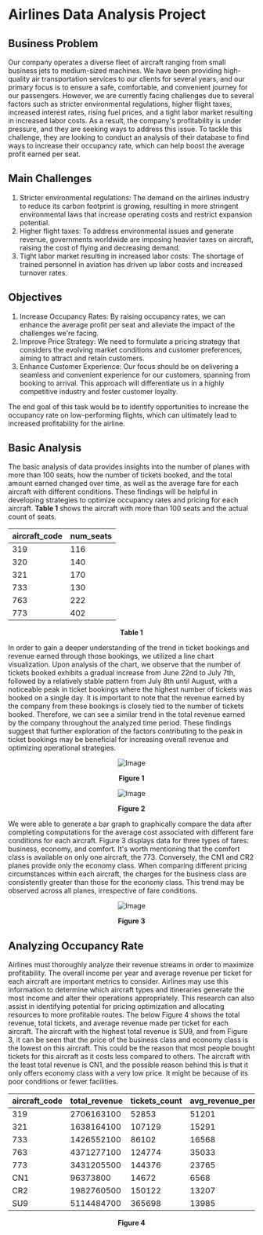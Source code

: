 # Airlines Data Analysis Project

## Business Problem
Our company operates a diverse fleet of aircraft ranging from small business jets to medium-sized machines. We have been providing high-quality air transportation services to our clients for several years, and our primary focus is to ensure a safe, comfortable, and convenient journey for our passengers. However, we are currently facing challenges due to several factors such as stricter environmental regulations, higher flight taxes, increased interest rates, rising fuel prices, and a tight labor market resulting in increased labor costs. As a result, the company's profitability is under pressure, and they are seeking ways to address this issue. To tackle this challenge, they are looking to conduct an analysis of their database to find ways to increase their occupancy rate, which can help boost the average profit earned per seat.

## Main Challenges
1. Stricter environmental regulations: The demand on the airlines industry to reduce its carbon footprint is growing, resulting in more stringent environmental laws that increase operating costs and restrict expansion potential.
2. Higher flight taxes: To address environmental issues and generate revenue, governments worldwide are imposing heavier taxes on aircraft, raising the cost of flying and decreasing demand.
3. Tight labor market resulting in increased labor costs: The shortage of trained personnel in aviation has driven up labor costs and increased turnover rates.

## Objectives
1. Increase Occupancy Rates: By raising occupancy rates, we can enhance the average profit per seat and alleviate the impact of the challenges we're facing.
2. Improve Price Strategy: We need to formulate a pricing strategy that considers the evolving market conditions and customer preferences, aiming to attract and retain customers.
3. Enhance Customer Experience: Our focus should be on delivering a seamless and convenient experience for our customers, spanning from booking to arrival. This approach will differentiate us in a highly competitive industry and foster customer loyalty.

The end goal of this task would be to identify opportunities to increase the occupancy rate on low-performing flights, which can ultimately lead to increased profitability for the airline.

## Basic Analysis
The basic analysis of data provides insights into the number of planes with more than 100 seats, how the number of tickets booked, and the total amount earned changed over time, as well as the average fare for each aircraft with different conditions. These findings will be helpful in developing strategies to optimize occupancy rates and pricing for each aircraft. **Table 1** shows the aircraft with more than 100 seats and the actual count of seats.

<div align="center">

| aircraft_code | num_seats |
|---------------|-----------|
| 319           | 116       |
| 320           | 140       |
| 321           | 170       |
| 733           | 130       |
| 763           | 222       |
| 773           | 402       |

**Table 1**

</div>

In order to gain a deeper understanding of the trend in ticket bookings and revenue earned through those bookings, we utilized a line chart visualization. Upon analysis of the chart, we observe that the number of tickets booked exhibits a gradual increase from June 22nd to July 7th, followed by a relatively stable pattern from July 8th until August, with a noticeable peak in ticket bookings where the highest number of tickets was booked on a single day. It is important to note that the revenue earned by the company from these bookings is closely tied to the number of tickets booked. Therefore, we can see a similar trend in the total revenue earned by the company throughout the analyzed time period. These findings suggest that further exploration of the factors contributing to the peak in ticket bookings may be beneficial for increasing overall revenue and optimizing operational strategies.

<div align="center">

![Image](https://i.ibb.co/whN1cvF/Image-1.png)

**Figure 1**

</div>

<div align="center">

![Image](https://i.ibb.co/Jxy2rJ7/Image-3.png)

**Figure 2**
</div>

We were able to generate a bar graph to graphically compare the data after completing computations for the average cost associated with different fare conditions for each aircraft. Figure 3 displays data for three types of fares: business, economy, and comfort. It's worth mentioning that the comfort class is available on only one aircraft, the 773. Conversely, the CN1 and CR2 planes provide only the economy class. When comparing different pricing circumstances within each aircraft, the charges for the business class are consistently greater than those for the economy class. This trend may be observed across all planes, irrespective of fare conditions.

<div align="center">

![Image](https://i.ibb.co/Km6qnB3/Image-4.png)

**Figure 3**
</div>

## Analyzing Occupancy Rate
Airlines must thoroughly analyze their revenue streams in order to maximize profitability. The overall income per year and average revenue per ticket for each aircraft are important metrics to consider. Airlines may use this information to determine which aircraft types and itineraries generate the most income and alter their operations appropriately. This research can also assist in identifying potential for pricing optimization and allocating resources to more profitable routes. The below Figure 4 shows the total revenue, total tickets, and average revenue made per ticket for each aircraft. The aircraft with the highest total revenue is SU9, and from Figure 3, it can be seen that the price of the business class and economy class is the lowest on this aircraft. This could be the reason that most people bought tickets for this aircraft as it costs less compared to others. The aircraft with the least total revenue is CN1, and the possible reason behind this is that it only offers economy class with a very low price. It might be because of its poor conditions or fewer facilities.

<div align="center">

| aircraft_code | total_revenue | tickets_count | avg_revenue_per_ticket |
|---------------|---------------|---------------|------------------------|
| 319           | 2706163100    | 52853         | 51201                  |
| 321           | 1638164100    | 107129        | 15291                  |
| 733           | 1426552100    | 86102         | 16568                  |
| 763           | 4371277100    | 124774        | 35033                  |
| 773           | 3431205500    | 144376        | 23765                  |
| CN1           | 96373800      | 14672         | 6568                   |
| CR2           | 1982760500    | 150122        | 13207                  |
| SU9           | 5114484700    | 365698        | 13985                  |

**Figure 4**
</div>
















                                                                                        

